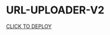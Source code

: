 # URL-UPLOADER-V2

<a href="https://deploy.workers.cloudflare.com/?url=https://github.com/abrahamdw882/URL-UPLOADER-V2">CLICK TO DEPLOY</a>

